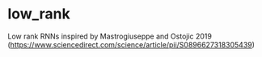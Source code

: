 # low_rank
Low rank RNNs inspired by Mastrogiuseppe and Ostojic 2019 (https://www.sciencedirect.com/science/article/pii/S0896627318305439)
